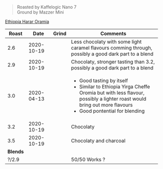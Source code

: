 > Roasted by Kaffelogic Nano 7<br>
> Ground by Mazzer Mini

[Ethiopia Harar Oramia](https://www.greenbeanhouse.co.nz/product/EthiopiaHararOromiaFTO)

| Roast | Date       | Grind | Comments |
|-------|------------|-------|----------
| 2.6   | 2020-10-19 |  | Less chocolaty with some light caramel flavours comming through, possibly a good dark part to a blend
| 2.9   | 2020-10-19 |  | Chocolaty, stronger tasting than 3.2, possibly a good dark part to a blend
| 3.0   | 2020-04-13 |  | <ul><li>Good tasting by itself</li><li>Similar to Ethiopia Yirga Cheffe Oromia but with less flavour,<br>possibly a lighter roast would bring out more flavours</li><li>Good pontential for blending</li></ul>
| 3.2   | 2020-10-19 |  | Chocolaty
| 3.5   | 2020-10-19 |  | Chocolaty and charcoal
| **Blends** |  |  | 
| ?/2.9 |  |  | 50/50 Works ?


